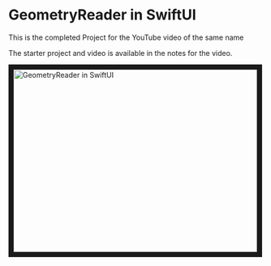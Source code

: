 # GeometryReader in SwiftUI

This is the completed Project for the YouTube video of the same name

The starter project and video is available in the notes for the video.

<a href="http://www.youtube.com/watch?feature=player_embedded&v=WazDHbT053s
" target="_blank"><img src="http://img.youtube.com/vi/WazDHbT053s/0.jpg" 
alt="GeometryReader in SwiftUI" width="480" height="360" border="10" /></a>

